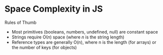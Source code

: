 # Space Complexity in JS

Rules of Thumb

-   Most primitives (booleans, numbers, undefined, null) are constant space
-   Strings require O(_n_) space (where _n_ is the string length)
-   Reference types are generally O(n), where n is the length (for arrays) or the number of keys (for objects)